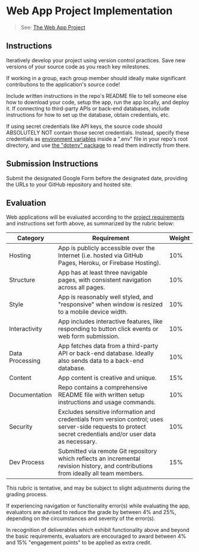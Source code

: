 # Web App Project Implementation

> See: [The Web App Project](project.md)

## Instructions

Iteratively develop your project using version control practices. Save new versions of your source code as you reach key milestones.

If working in a group, each group member should ideally make significant contributions to the application's source code!

Include written instructions in the repo's README file to tell someone else how to download your code, setup the app, run the app locally, and deploy it. If connecting to third-party APIs or back-end databases, include instructions for how to set up the database, obtain credentials, etc.

If using secret credentials like API keys, the source code should ABSOLUTELY NOT contain those secret credentials. Instead, specify these credentials as [environment variables](/notes/environment-variables.md) inside a ".env" file in your repo's root directory, and use [the "dotenv" package](/notes/javascript/packages/dotenv.md) to read them indirectly from there.



## Submission Instructions

Submit the designated Google Form before the designated date, providing the URLs to your GitHub repository and hosted site.

## Evaluation

Web applications will be evaluated according to the [project requirements](project.md#requirements) and instructions set forth above, as summarized by the rubric below:

Category | Requirement | Weight
--- | --- | ---
Hosting | App is publicly accessible over the Internet (i.e. hosted via GitHub Pages, Heroku, or Firebase Hosting). | 10%
Structure | App has at least three navigable pages, with consistent navigation across all pages. | 10%
Style | App is reasonably well styled, and "responsive" when window is resized to a mobile device width. | 10%
Interactivity | App includes interactive features, like responding to button click events or web form submission. | 10%
Data Processing | App fetches data from a third-party API or back-end database. Ideally also sends data to a back-end database. | 10%
Content | App content is creative and unique. | 15%
Documentation | Repo contains a comprehensive README file with written setup instructions and usage commands. | 10%
Security | Excludes sensitive information and credentials from version control; uses server-side requests to protect secret credentials and/or user data as necessary. | 10%
Dev Process | Submitted via remote Git repository which reflects an incremental revision history, and contributions from ideally all team members. | 15%



This rubric is tentative, and may be subject to slight adjustments during the grading process.

If experiencing navigation or functionality error(s) while evaluating the app, evaluators are advised to reduce the grade by between 4% and 25%, depending on the circumstances and severity of the error(s).

In recognition of deliverables which exhibit functionality above and beyond the basic requirements, evaluators are encouraged to award between 4% and 15% "engagement points" to be applied as extra credit.
